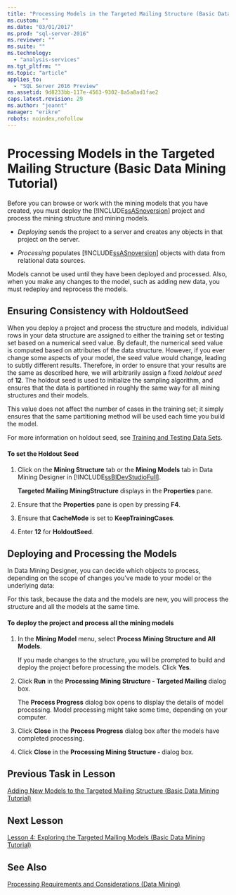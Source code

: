 ```yaml
---
title: "Processing Models in the Targeted Mailing Structure (Basic Data Mining Tutorial) | Microsoft Docs"
ms.custom: ""
ms.date: "03/01/2017"
ms.prod: "sql-server-2016"
ms.reviewer: ""
ms.suite: ""
ms.technology: 
  - "analysis-services"
ms.tgt_pltfrm: ""
ms.topic: "article"
applies_to: 
  - "SQL Server 2016 Preview"
ms.assetid: 9d8233bb-117e-4563-9302-8a5a8ad1fae2
caps.latest.revision: 29
ms.author: "jeannt"
manager: "erikre"
robots: noindex,nofollow
---
```

# Processing Models in the Targeted Mailing Structure (Basic Data Mining Tutorial)
Before you can browse or work with the mining models that you have created, you must deploy the [!INCLUDE[ssASnoversion](../a9notintoc/includes/ssasnoversion-md.md)] project and process the mining structure and mining models.  
  
-   *Deploying* sends the project to a server and creates any objects in that project on the server.  
  
-   *Processing* populates [!INCLUDE[ssASnoversion](../a9notintoc/includes/ssasnoversion-md.md)] objects with data from relational data sources.  
  
Models cannot be used until they have been deployed and processed. Also, when you make any changes to the model, such as adding new data, you must redeploy and reprocess the models.  
  
## Ensuring Consistency with HoldoutSeed  
When you deploy a project and process the structure and models, individual rows in your data structure are assigned to either the training set or testing set based on a numerical seed value. By default, the numerical seed value is computed based on attributes of the data structure. However, if you ever change some aspects of your model, the seed value would change, leading to subtly different results. Therefore, in order to ensure that your results are the same as described here, we will arbitrarily assign a fixed *holdout seed* of **12**. The holdout seed is used to initialize the sampling algorithm, and ensures that the data is partitioned in roughly the same way for all mining structures and their models.  
  
This value does not affect the number of cases in the training set; it simply ensures that the same partitioning method will be used each time you build the model.  
  
For more information on holdout seed, see [Training and Testing Data Sets](../analysis-services/data-mining/training-and-testing-data-sets.md).  
  
#### To set the Holdout Seed  
  
1.  Click on the **Mining Structure** tab or the **Mining Models** tab in Data Mining Designer in [!INCLUDE[ssBIDevStudioFull](../a9notintoc/includes/ssbidevstudiofull-md.md)].  
  
    **Targeted Mailing MiningStructure** displays in the **Properties** pane.  
  
2.  Ensure that the **Properties** pane is open by pressing **F4**.  
  
3.  Ensure that **CacheMode** is set to **KeepTrainingCases**.  
  
4.  Enter **12** for **HoldoutSeed**.  
  
## Deploying and Processing the Models  
In Data Mining Designer, you can decide which objects to process, depending on the scope of changes you’ve made to your model or the underlying data:  
  
For this task, because the data and the models are new, you will process the structure and all the models at the same time.  
  
#### To deploy the project and process all the mining models  
  
1.  In the **Mining Model** menu, select **Process Mining Structure and All Models**.  
  
    If you made changes to the structure, you will be prompted to build and deploy the project before processing the models. Click **Yes**.  
  
2.  Click **Run** in the **Processing Mining Structure - Targeted Mailing** dialog box.  
  
    The **Process Progress** dialog box opens to display the details of model processing. Model processing might take some time, depending on your computer.  
  
3.  Click **Close** in the **Process Progress** dialog box after the models have completed processing.  
  
4.  Click **Close** in the **Processing Mining Structure - <structure>** dialog box.  
  
## Previous Task in Lesson  
[Adding New Models to the Targeted Mailing Structure &#40;Basic Data Mining Tutorial&#41;](../a9notintoc/adding-new-models-to-the-targeted-mailing-structure-basic-data-mining-tutorial.md)  
  
## Next Lesson  
[Lesson 4: Exploring the Targeted Mailing Models &#40;Basic Data Mining Tutorial&#41;](../a9notintoc/lesson-4-exploring-the-targeted-mailing-models-basic-data-mining-tutorial.md)  
  
## See Also  
[Processing Requirements and Considerations &#40;Data Mining&#41;](../analysis-services/data-mining/processing-requirements-and-considerations-data-mining.md)  
  
